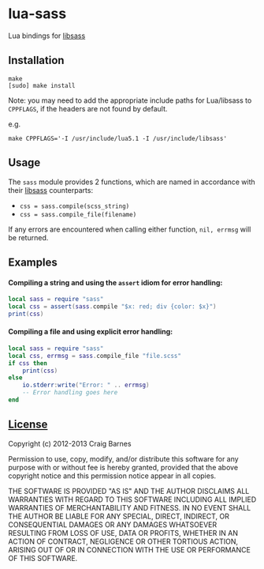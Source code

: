 lua-sass
========
Lua bindings for [libsass]

Installation
------------

    make
    [sudo] make install

Note: you may need to add the appropriate include paths for Lua/libsass
to `CPPFLAGS`, if the headers are not found by default.

e.g.

    make CPPFLAGS='-I /usr/include/lua5.1 -I /usr/include/libsass'

Usage
-----

The `sass` module provides 2 functions, which are named in accordance with
their [libsass] counterparts:

* `css = sass.compile(scss_string)`
* `css = sass.compile_file(filename)`

If any errors are encountered when calling either function, `nil, errmsg`
will be returned.

Examples
--------

#### Compiling a string and using the `assert` idiom for error handling:

```lua
local sass = require "sass"
local css = assert(sass.compile "$x: red; div {color: $x}")
print(css)
```

#### Compiling a file and using explicit error handling:

```lua
local sass = require "sass"
local css, errmsg = sass.compile_file "file.scss"
if css then
    print(css)
else
    io.stderr:write("Error: " .. errmsg)
    -- Error handling goes here
end
```

[License](http://en.wikipedia.org/wiki/ISC_license "ISC license")
---------

Copyright (c) 2012-2013 Craig Barnes

Permission to use, copy, modify, and/or distribute this software for any
purpose with or without fee is hereby granted, provided that the above
copyright notice and this permission notice appear in all copies.

THE SOFTWARE IS PROVIDED "AS IS" AND THE AUTHOR DISCLAIMS ALL WARRANTIES
WITH REGARD TO THIS SOFTWARE INCLUDING ALL IMPLIED WARRANTIES OF
MERCHANTABILITY AND FITNESS. IN NO EVENT SHALL THE AUTHOR BE LIABLE FOR ANY
SPECIAL, DIRECT, INDIRECT, OR CONSEQUENTIAL DAMAGES OR ANY DAMAGES
WHATSOEVER RESULTING FROM LOSS OF USE, DATA OR PROFITS, WHETHER IN AN ACTION
OF CONTRACT, NEGLIGENCE OR OTHER TORTIOUS ACTION, ARISING OUT OF OR IN
CONNECTION WITH THE USE OR PERFORMANCE OF THIS SOFTWARE.


[libsass]: https://github.com/hcatlin/libsass
